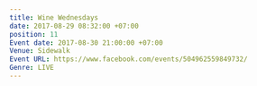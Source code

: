 ```yaml
---
title: Wine Wednesdays
date: 2017-08-29 08:32:00 +07:00
position: 11
Event date: 2017-08-30 21:00:00 +07:00
Venue: Sidewalk
Event URL: https://www.facebook.com/events/504962559849732/
Genre: LIVE
---
```


